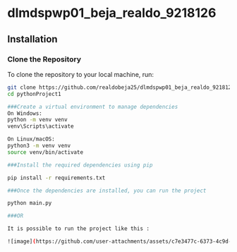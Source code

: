 # dlmdspwp01_beja_realdo_9218126

## Installation

### Clone the Repository

To clone the repository to your local machine, run:

```bash
git clone https://github.com/realdobeja25/dlmdspwp01_beja_realdo_9218126.git
cd pythonProject1

###Create a virtual environment to manage dependencies
On Windows:
python -m venv venv
venv\Scripts\activate

On Linux/macOS:
python3 -m venv venv
source venv/bin/activate

###Install the required dependencies using pip

pip install -r requirements.txt

###Once the dependencies are installed, you can run the project

python main.py

###OR

It is possible to run the project like this :

![image](https://github.com/user-attachments/assets/c7e3477c-6373-4c9d-966d-307dd3afafd4)

